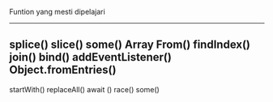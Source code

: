 Funtion yang mesti dipelajari

---------
splice()
slice()
some()
Array From()
findIndex()
join()
bind()
addEventListener()
Object.fromEntries()
----------

startWith()
replaceAll()
await ()
race()
some()
